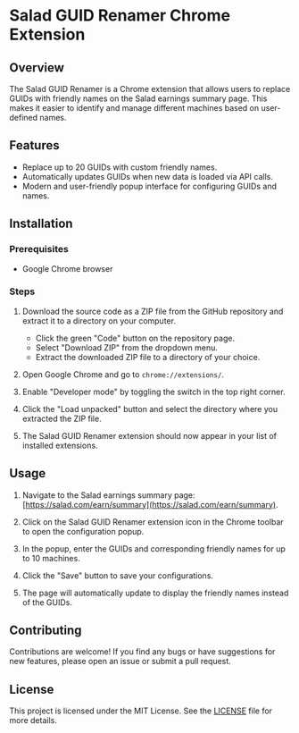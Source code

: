 # Salad GUID Renamer Chrome Extension

## Overview

The Salad GUID Renamer is a Chrome extension that allows users to replace GUIDs with friendly names on the Salad earnings summary page. This makes it easier to identify and manage different machines based on user-defined names.

## Features

- Replace up to 20 GUIDs with custom friendly names.
- Automatically updates GUIDs when new data is loaded via API calls.
- Modern and user-friendly popup interface for configuring GUIDs and names.

## Installation

### Prerequisites

- Google Chrome browser

### Steps

1. Download the source code as a ZIP file from the GitHub repository and extract it to a directory on your computer.

   - Click the green "Code" button on the repository page.
   - Select "Download ZIP" from the dropdown menu.
   - Extract the downloaded ZIP file to a directory of your choice.

2. Open Google Chrome and go to `chrome://extensions/`.

3. Enable "Developer mode" by toggling the switch in the top right corner.

4. Click the "Load unpacked" button and select the directory where you extracted the ZIP file.

5. The Salad GUID Renamer extension should now appear in your list of installed extensions.

## Usage

1. Navigate to the Salad earnings summary page: [https://salad.com/earn/summary](https://salad.com/earn/summary).

2. Click on the Salad GUID Renamer extension icon in the Chrome toolbar to open the configuration popup.

3. In the popup, enter the GUIDs and corresponding friendly names for up to 10 machines.

4. Click the "Save" button to save your configurations.

5. The page will automatically update to display the friendly names instead of the GUIDs.

## Contributing

Contributions are welcome! If you find any bugs or have suggestions for new features, please open an issue or submit a pull request.

## License

This project is licensed under the MIT License. See the [LICENSE](LICENSE) file for more details.

